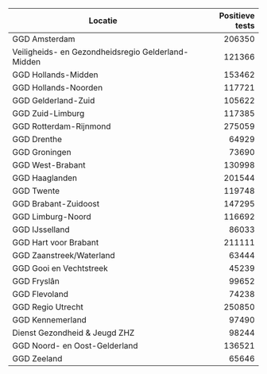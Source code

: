 | Locatie | Positieve tests |
|---------|----------------:|
| GGD Amsterdam                            | 206350 |
| Veiligheids- en Gezondheidsregio Gelderland-Midden | 121366 |
| GGD Hollands-Midden                      | 153462 |
| GGD Hollands-Noorden                     | 117721 |
| GGD Gelderland-Zuid                      | 105622 |
| GGD Zuid-Limburg                         | 117385 |
| GGD Rotterdam-Rijnmond                   | 275059 |
| GGD Drenthe                              | 64929 |
| GGD Groningen                            | 73690 |
| GGD West-Brabant                         | 130998 |
| GGD Haaglanden                           | 201544 |
| GGD Twente                               | 119748 |
| GGD Brabant-Zuidoost                     | 147295 |
| GGD Limburg-Noord                        | 116692 |
| GGD IJsselland                           | 86033 |
| GGD Hart voor Brabant                    | 211111 |
| GGD Zaanstreek/Waterland                 | 63444 |
| GGD Gooi en Vechtstreek                  | 45239 |
| GGD Fryslân                              | 99652 |
| GGD Flevoland                            | 74238 |
| GGD Regio Utrecht                        | 250850 |
| GGD Kennemerland                         | 97490 |
| Dienst Gezondheid & Jeugd ZHZ            | 98244 |
| GGD Noord- en Oost-Gelderland            | 136521 |
| GGD Zeeland                              | 65646 |
